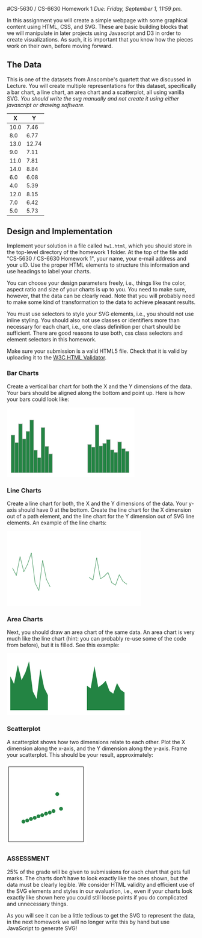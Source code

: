 #CS-5630 / CS-6630 Homework 1
*Due: Friday, September 1, 11:59 pm.*

In this assignment you will create a simple webpage with some graphical content using HTML, CSS, and SVG. These are basic building blocks that we will manipulate in later projects using Javascript and D3 in order to create visualizations. As such, it is important that you know how the pieces work on their own, before moving forward.

## The Data

This is one of the datasets from Anscombe's quartett that we discussed in Lecture. You will create multiple representations for this dataset, specifically a bar chart, a line chart, an area chart and a scatterplot, all using vanilla SVG. *You should write the svg manually and not create it using either javascript or drawing software.*

| X | Y |
--- |----
10.0	| 7.46
8.0	| 6.77
 13.0	| 12.74
 9.0	|7.11
 11.0	|7.81
 14.0	|8.84
 6.0	|6.08
 4.0	|5.39
 12.0	|8.15
 7.0	|6.42
 5.0	|5.73
 

## Design and Implementation

Implement your solution in a file called ``hw1.html``, which you should store in the top-level directory of the homework 1 folder. At the top of the file add "CS-5630 / CS-6630 Homework 1", your name, your e-mail address and your uID. Use the proper HTML elements to structure this information and use headings to label your charts.

You can choose your design parameters freely, i.e., things like the color, aspect ratio and size of your charts is up to you. You need to make sure, however, that the data can be clearly read. Note that you will probably need to make some kind of transformation to the data to achieve pleasant results.  

You must use selectors to style your SVG elements, i.e., you should not use inline styling. You should also not use classes or identifiers more than necessary for each chart, i.e., one class definition per chart should be sufficient.  There are good reasons to use both, css class selectors and element selectors in this homework.

Make sure your submission is a valid HTML5 file. Check that it is valid by uploading it to the [W3C HTML Validator](https://validator.w3.org/#validate_by_upload).

### Bar Charts

Create a vertical bar chart for both the X and the Y dimensions of the data. Your bars should be aligned along the bottom and point up. Here is how your bars could look like:

![Bar chart](figures/bars.png)

### Line Charts

Create a line chart for both, the X and the Y dimensions of the data. Your y-axis should have 0 at the bottom. Create the line chart for the X dimension out of a path element, and the line chart for the Y dimension out of SVG line elements. An example of the line charts:

![Line chart](figures/lines.png)

### Area Charts

Next, you should draw an area chart of the same data. An area chart is very much like the line chart (hint: you can probably re-use some of the code from before), but it is filled. See this example:

![Area chart](figures/areas.png)

### Scatterplot

A scatterplot shows how two dimensions relate to each other. Plot the X dimension along the x-axis, and the Y dimension along the y-axis. Frame your scatterplot. This should be your result, approximately:

![Scatterplot](figures/scatterplot.png)


### ASSESSMENT

25% of the grade will be given to submissions for each chart that gets full marks. The charts don’t have to look exactly like the ones shown, but the data must be clearly legible. We consider HTML validity and efficient use of the SVG elements and styles in our evaluation, i.e., even if your charts look exactly like shown here you could still loose points if you do complicated and unnecessary things. 

As you will see it can be a little tedious to get the SVG to represent the data, in the next homework we will no longer write this by hand but use JavaScript to generate SVG!
